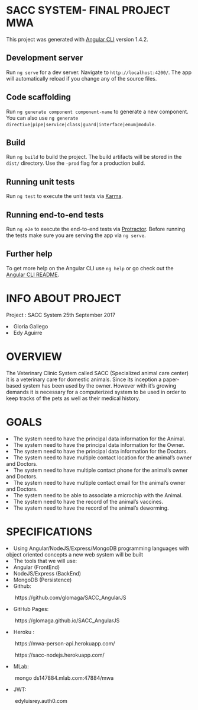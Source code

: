 # SACC SYSTEM- FINAL PROJECT MWA

This project was generated with [Angular CLI](https://github.com/angular/angular-cli) version 1.4.2.

## Development server

Run `ng serve` for a dev server. Navigate to `http://localhost:4200/`. The app will automatically reload if you change any of the source files.

## Code scaffolding

Run `ng generate component component-name` to generate a new component. You can also use `ng generate directive|pipe|service|class|guard|interface|enum|module`.

## Build

Run `ng build` to build the project. The build artifacts will be stored in the `dist/` directory. Use the `-prod` flag for a production build.

## Running unit tests

Run `ng test` to execute the unit tests via [Karma](https://karma-runner.github.io).

## Running end-to-end tests

Run `ng e2e` to execute the end-to-end tests via [Protractor](http://www.protractortest.org/).
Before running the tests make sure you are serving the app via `ng serve`.

## Further help

To get more help on the Angular CLI use `ng help` or go check out the [Angular CLI README](https://github.com/angular/angular-cli/blob/master/README.md).


# INFO ABOUT PROJECT
Project : SACC System
25th September 2017
<lu>
<li>
Gloria Gallego
</li>
<li>
Edy Aguirre
</li>
</lu>

# OVERVIEW
The Veterinary Clinic System called SACC (Specialized animal care center) it is a veterinary care for domestic animals. Since its inception a paper-based system has been used by the owner. However with it’s growing demands it is necessary for a computerized system to be used in order to keep tracks of the pets as well as their medical history.
# GOALS
<lu>
<li>The system need to have the principal data information for the Animal.</li>
<li>The system need to have the principal data information for the Owner.</li>
<li>The system need to have the principal data information for the Doctors.</li>
<li>The system need to have multiple contact location for the animal’s owner and Doctors.</li>
<li>The system need to have multiple contact phone for the animal’s owner and Doctors.</li>
<li>The system need to have multiple contact email for the animal’s owner and Doctors.</li>
<li>The system need to be able to associate a microchip with the Animal.</li>
<li>The system need to have the record of the animal’s vaccines.</li>
<li>The system need to have the record of the animal’s deworming.</li>
</lu>

# SPECIFICATIONS
<lu>
<li>Using Angular/NodeJS/Express/MongoDB programming languages with object oriented concepts a new web system will be built</li>
<li>The tools that we will use:</li>
<li>Angular (FrontEnd)</li>
<li>NodeJS/Express (BackEnd)</li>
<li>MongoDB (Persistence)</li>
<li>Github:
<lu>
<ol>
https://github.com/glomaga/SACC_AngularJS
</ol>
</lu>
</li>
<li>GitHub Pages:
<lu>
<ol>
https://glomaga.github.io/SACC_AngularJS
</ol>
</lu>
</li>
<li>Heroku : 
<lu>
<ol>
https://mwa-person-api.herokuapp.com/
</ol>
<ol>
https://sacc-nodejs.herokuapp.com/
</ol>
</lu>
</li>
<li>MLab: 
<lu>
<ol>
mongo ds147884.mlab.com:47884/mwa
</ol>
</lu>
</li>
<li>JWT:
<lu>
<ol>
edyluisrey.auth0.com
</ol>
</lu>
</li>
</lu>
